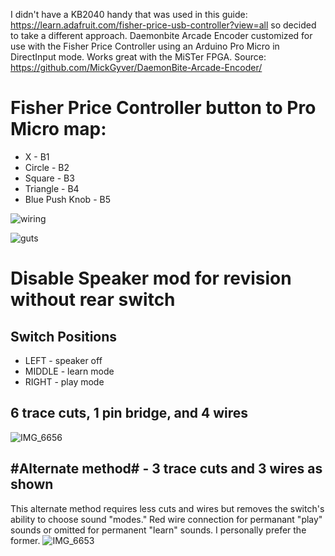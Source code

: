I didn't have a KB2040 handy that was used in this guide: https://learn.adafruit.com/fisher-price-usb-controller?view=all so decided to take a different approach.
Daemonbite Arcade Encoder customized for use with the Fisher Price Controller using an Arduino Pro Micro in DirectInput mode.  Works great with the MiSTer FPGA. 
Source: https://github.com/MickGyver/DaemonBite-Arcade-Encoder/

# Fisher Price Controller button to Pro Micro map:

* X - B1
* Circle - B2
* Square - B3
* Triangle - B4
* Blue Push Knob - B5

![wiring](https://github.com/svirant/FisherPriceController_Arduino/assets/62872229/927fd66c-30b1-4238-81b8-79b671a74bb7)

![guts](https://github.com/svirant/FisherPriceController_Arduino/assets/62872229/fc62230c-be8a-49b3-b64d-884a8ae3294b)

# Disable Speaker mod for revision without rear switch

## Switch Positions
* LEFT - speaker off
* MIDDLE - learn mode
* RIGHT - play mode

## 6 trace cuts, 1 pin bridge, and 4 wires
![IMG_6656](https://github.com/svirant/FisherPriceController_Arduino/assets/62872229/8b77a573-cc5f-4c1e-ae8b-3541a485316d)

## #Alternate method# - 3 trace cuts and 3 wires as shown
This alternate method requires less cuts and wires but removes the switch's ability to choose sound "modes." Red wire connection for permanant "play" sounds or omitted for permanent "learn" sounds. I personally prefer the former. 
![IMG_6653](https://github.com/svirant/FisherPriceController_Arduino/assets/62872229/d606d9ab-5425-4f3c-970b-c47137ebab69)
